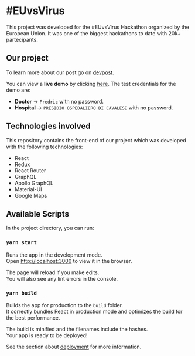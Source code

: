 # #EUvsVirus
This project was developed for the #EUvsVirus Hackathon organized by the European Union. It was one of the biggest hackathons to date with 20k+ partecipants.

## Our project

To learn more about our post go on [devpost](https://devpost.com/software/antivirus).  

You can view a **live demo** by clicking [here](https://riccardobusetti.github.io/anti-virus-frontend/).
The test credentials for the demo are:
* **Doctor** -> ``Fredric`` with no password.
* **Hospital** -> ``PRESIDIO OSPEDALIERO DI CAVALESE`` with no password.

## Technologies involved

This repository contains the front-end of our project which was developed with the following technologies:
* React
* Redux
* React Router
* GraphQL
* Apollo GraphQL
* Material-UI
* Google Maps

## Available Scripts

In the project directory, you can run:

### `yarn start`

Runs the app in the development mode.<br />
Open [http://localhost:3000](http://localhost:3000) to view it in the browser.

The page will reload if you make edits.<br />
You will also see any lint errors in the console.

### `yarn build`

Builds the app for production to the `build` folder.<br />
It correctly bundles React in production mode and optimizes the build for the best performance.

The build is minified and the filenames include the hashes.<br />
Your app is ready to be deployed!

See the section about [deployment](https://facebook.github.io/create-react-app/docs/deployment) for more information.